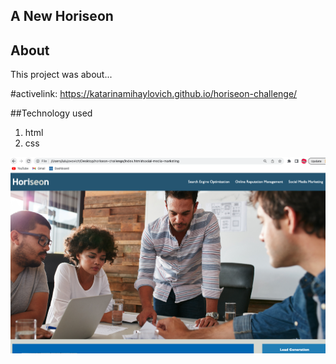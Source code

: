 ## A New Horiseon
## About 

This project was about... 

#activelink: https://katarinamihaylovich.github.io/horiseon-challenge/

##Technology used

1. html
2. css

![](/images/image1.png)
